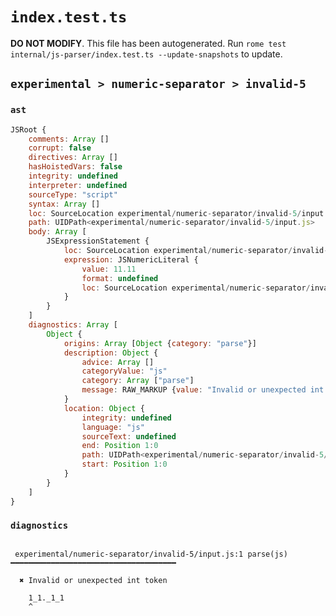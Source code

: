 # `index.test.ts`

**DO NOT MODIFY**. This file has been autogenerated. Run `rome test internal/js-parser/index.test.ts --update-snapshots` to update.

## `experimental > numeric-separator > invalid-5`

### `ast`

```javascript
JSRoot {
	comments: Array []
	corrupt: false
	directives: Array []
	hasHoistedVars: false
	integrity: undefined
	interpreter: undefined
	sourceType: "script"
	syntax: Array []
	loc: SourceLocation experimental/numeric-separator/invalid-5/input.js 1:0-2:0
	path: UIDPath<experimental/numeric-separator/invalid-5/input.js>
	body: Array [
		JSExpressionStatement {
			loc: SourceLocation experimental/numeric-separator/invalid-5/input.js 1:0-1:8
			expression: JSNumericLiteral {
				value: 11.11
				format: undefined
				loc: SourceLocation experimental/numeric-separator/invalid-5/input.js 1:0-1:8
			}
		}
	]
	diagnostics: Array [
		Object {
			origins: Array [Object {category: "parse"}]
			description: Object {
				advice: Array []
				categoryValue: "js"
				category: Array ["parse"]
				message: RAW_MARKUP {value: "Invalid or unexpected int token"}
			}
			location: Object {
				integrity: undefined
				language: "js"
				sourceText: undefined
				end: Position 1:0
				path: UIDPath<experimental/numeric-separator/invalid-5/input.js>
				start: Position 1:0
			}
		}
	]
}
```

### `diagnostics`

```

 experimental/numeric-separator/invalid-5/input.js:1 parse(js) ━━━━━━━━━━━━━━━━━━━━━━━━━━━━━━━━━━━━━

  ✖ Invalid or unexpected int token

    1_1._1_1
    ^


```
